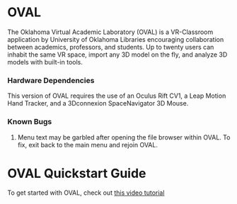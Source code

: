 # OVAL
The Oklahoma Virtual Academic Laboratory (OVAL) is a VR-Classroom application by University of Oklahoma Libraries encouraging collaboration between academics, professors, and students. Up to twenty users can inhabit the same VR space, import any 3D model on the fly, and analyze 3D models with built-in tools.

### Hardware Dependencies
This version of OVAL requires the use of an Oculus Rift CV1, a Leap Motion Hand Tracker, and a 3Dconnexion SpaceNavigator 3D Mouse.

### Known Bugs
1. Menu text may be garbled after opening the file browser within OVAL. To fix, exit back to the main menu and rejoin OVAL.

# OVAL Quickstart Guide
To get started with OVAL, check out [this video tutorial](https://www.youtube.com/watch?v=K0S71ocsaM0)
